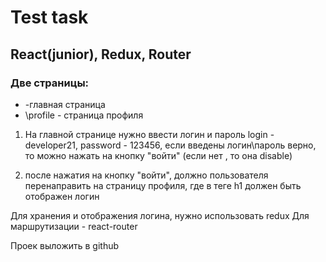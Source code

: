 # Test task
## React(junior), Redux, Router

### Две страницы:
- \-главная страница
- \profile - страница профиля

1) На главной странице нужно ввести логин и пароль
login - developer21, password - 123456,
если введены логин\пароль верно, то можно нажать на кнопку "войти" (если нет , то она disable)

2) после нажатия на кнопку  "войти", должно пользователя перенаправить на страницу профиля, где в теге h1 должен быть отображен логин

Для хранения и отображения логина, нужно использовать redux
Для маршрутизации - react-router

Проек выложить в github
